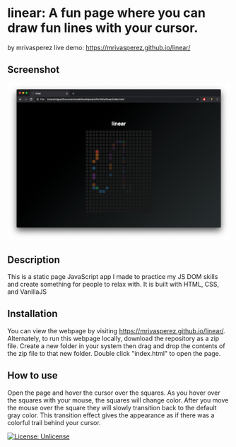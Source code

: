 # linear: A fun page where you can draw fun lines with your cursor.
by mrivasperez live demo: <https://mrivasperez.github.io/linear/>

## Screenshot
![A screenshot of linear open on a mac](assets/screenshot.png)

## Description
This is a static page JavaScript app I made to practice my JS DOM skills and create something for people to relax with. It is built with HTML, CSS, and VanillaJS

## Installation
You can view the webpage by visiting https://mrivasperez.github.io/linear/. Alternately, to run this webpage locally, download the repository as a zip file. Create a new folder in your system then drag and drop the contents of the zip file to that new folder. Double click "index.html" to open the page.

## How to use
Open the page and hover the cursor over the squares. As you hover over the squares with your mouse, the squares will change color. After you move the mouse over the square they will slowly transition back to the default gray color. This transition effect gives the appearance as if there was a colorful trail behind your cursor.

[![License: Unlicense](https://img.shields.io/badge/license-Unlicense-blue.svg)](http://unlicense.org/)
